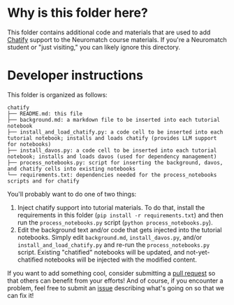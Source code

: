 # Why is this folder here?

This folder contains additional code and materials that are used to add [Chatify](https://github.com/ContextLab/chatify) support to the Neuromatch course materials.  If you're a Neuromatch student or "just visiting," you can likely ignore this directory.

# Developer instructions

This folder is organized as follows:

```
chatify
├── README.md: this file
├── background.md: a markdown file to be inserted into each tutorial notebook
├── install_and_load_chatify.py: a code cell to be inserted into each tutorial notebook; installs and loads chatify (provides LLM support for notebooks)
├── install_davos.py: a code cell to be inserted into each tutorial notebook; installs and loads davos (used for dependency management)
├── process_notebooks.py: script for inserting the background, davos, and chatify cells into existing notebooks
└── requirements.txt: dependencies needed for the process_notebooks scripts and for chatify
```

You'll probably want to do one of two things:
1. Inject chatify support into tutorial materials.  To do that, install the requirements in this folder (`pip install -r requirements.txt`) and then run the `process_notebooks.py` script (`python process_notebooks.py`).
2. Edit the background text and/or code that gets injected into the tutorial notebooks.  Simply edit `background.md`, `install_davos.py`, and/or `install_and_load_chatify.py` and re-run the `process_notebooks.py` script.  Existing "chatified" notebooks will be updated, and not-yet-chatified notebooks will be injected with the modified content.

If you want to add something cool, consider submitting a [pull request](https://github.com/ContextLab/course-content/pulls) so that others can benefit from your efforts!  And of course, if you encounter a problem, feel free to submit an [issue](https://github.com/ContextLab/course-content/issues) describing what's going on so that we can fix it!